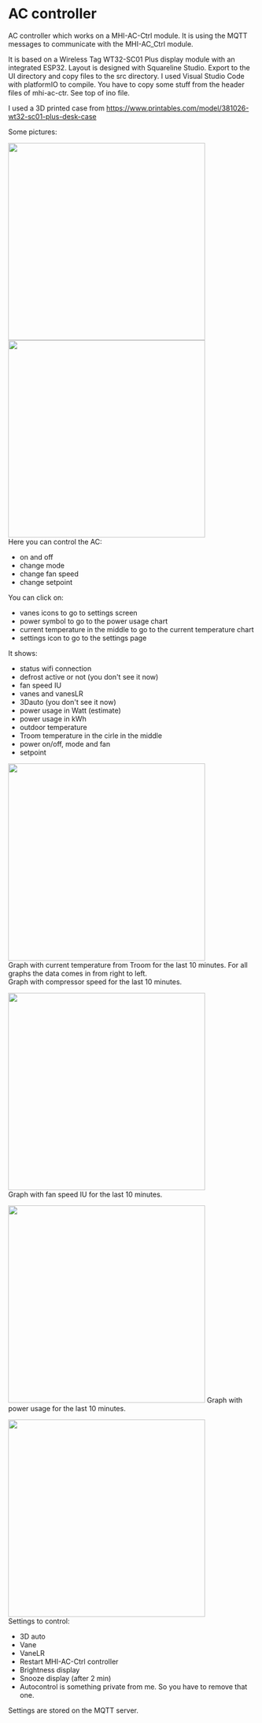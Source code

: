 # AC controller
AC controller which works on a MHI-AC-Ctrl module. It is using the MQTT messages to communicate with the MHI-AC_Ctrl module.

It is based on a Wireless Tag WT32-SC01 Plus display module with an integrated ESP32.
Layout is designed with Squareline Studio. Export to the UI directory and copy files to the src directory.
I used Visual Studio Code with platformIO to compile. You have to copy some stuff from the header files of mhi-ac-ctr. See top of ino file.

I used a 3D printed case from https://www.printables.com/model/381026-wt32-sc01-plus-desk-case

Some pictures:

<img src="/images/image1.jpg" width=400 /> <img src="/images/image2.jpg" width=400 /><br>
Here you can control the AC:
- on and off
- change mode
- change fan speed
- change setpoint

You can click on:
- vanes icons to go to settings screen
- power symbol to go to the power usage chart
- current temperature in the middle to go to the current temperature chart
- settings icon to go to the settings page

It shows:
- status wifi connection
- defrost active or not (you don't see it now)
- fan speed IU
- vanes and vanesLR
- 3Dauto (you don't see it now)
- power usage in Watt (estimate)
- power usage in kWh
- outdoor temperature
- Troom temperature in the cirle in the middle
- power on/off, mode and fan
- setpoint

<img src="/images/image3.jpg" width=400 /><br>
Graph with current temperature from Troom for the last 10 minutes. For all graphs the data comes in from right to left.<br>
Graph with compressor speed for the last 10 minutes. 

<img src="/images/image4.jpg" width=400 /><br>
Graph with fan speed IU for the last 10 minutes.

<img src="/images/image5.jpg" width=400 />
Graph with power usage for the last 10 minutes.


<img src="/images/image6.jpg" width=400 /><br>
Settings to control:
- 3D auto
- Vane
- VaneLR
- Restart MHI-AC-Ctrl controller
- Brightness display
- Snooze display (after 2 min)
- Autocontrol is something private from me. So you have to remove that one.

Settings are stored on the MQTT server.



